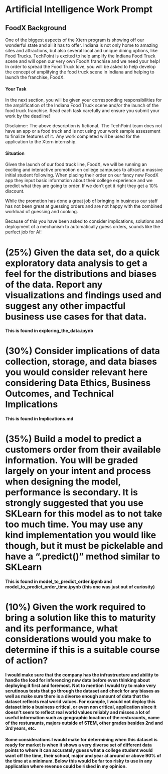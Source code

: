 # Artificial Intelligence Work Prompt

## FoodX Background

One of the biggest aspects of the Xtern program is showing off our wonderful state and all it has to offer. Indiana is not only home to amazing sites and attractions, but also several local and unique dining options, like Food Trucks. TechPoint is excited to help amplify the Indiana Food Truck scene and will open our very own FoodX franchise and we need your help! In order to spread the Food Truck love, you will be asked to help develop the concept of amplifying the food truck scene in Indiana and helping to launch the franchise, FoodX.

#### Your Task

In the next section, you will be given your corresponding responsibilities for the amplification of the Indiana Food Truck scene and/or the launch of the food truck franchise. Read each task carefully and ensure you submit your work by the deadline!

Disclaimer: The above description is fictional.  The TechPoint team does not have an app or a food truck and is not using your work sample assessment to finalize features of it.  Any work completed will be used for the application to the Xtern internship.

#### Situation

Given the launch of our food truck line, FoodX, we will be running an exciting and interactive promotion on college campuses to attract a massive initial student following. When placing their order on our fancy new FoodX app they input basic information about their college experience and we predict what they are going to order. If we don’t get it right they get a 10% discount.

While the promotion has done a great job of bringing in business our staff has not been great at guessing orders and are not happy with the combined workload of guessing and cooking.

Because of this you have been asked to consider implications, solutions and deployment of a mechanism to automatically guess orders, sounds like the perfect job for AI!

# (25%) Given the data set, do a quick exploratory data analysis to get a feel for the distributions and biases of the data. Report any visualizations and findings used and suggest any other impactful business use cases for that data.

#### This is found in exploring_the_data.ipynb

# (30%) Consider implications of data collection, storage, and data biases you would consider relevant here considering Data Ethics, Business Outcomes, and Technical Implications

#### This is found in Implications.md

# (35%) Build a model to predict a customers order from their available information. You will be graded largely on your intent and process when designing the model, performance is secondary. It is strongly suggested that you use SKLearn for this model as to not take too much time. You may use any kind implementation you would like though, but it must be pickelable and have a “.predict()” method similar to SKLearn

#### This is found in model_to_predict_order.ipynb and model_to_predict_order_time.ipynb (this one was just out of curiosity)

# (10%) Given the work required to bring a solution like this to maturity and its performance, what considerations would you make to determine if this is a suitable course of action?

#### I would make sure that the company has the infrastructure and ability to handle the load for inferencing new data before even thinking about deploying it first and foremost. Not to mention I would try to make very scrutinous tests that go through the dataset and check for any biases as well as make sure there is a diverse enough amount of data that the dataset reflects real world values. For example, I would not deploy this dataset into a business critical, or even non critical, application since it doesn't seem to reflect real world values reliably and misses a lot of useful information such as geographic location of the resturaunts, name of the resturaunts, majors outside of STEM, other grades besides 2nd and 3rd years, etc.

#### Some considerations I would make for determining when this dataset is ready for market is when it shows a very diverse set of different data points to where it can accurately guess what a college student would want off the time, their school, major and year at around or above 90% of the time at a minimum. Below this would be far too risky to use in any application where revenue could be risked in my opinion.